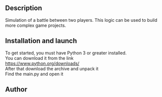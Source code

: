 <h2>Description</h2>

Simulation of a battle between two players. 
This logic can be used to build more complex game projects.


<h2>Installation and launch</h2>

To get started, you must have Python 3 or greater installed.</br>
You can download it from the link</br>
https://www.python.org/downloads/</br>
After that download the archive and unpack it</br>
Find the main.py and open it

<h2>Author</h2<
Honcharov Stepan
